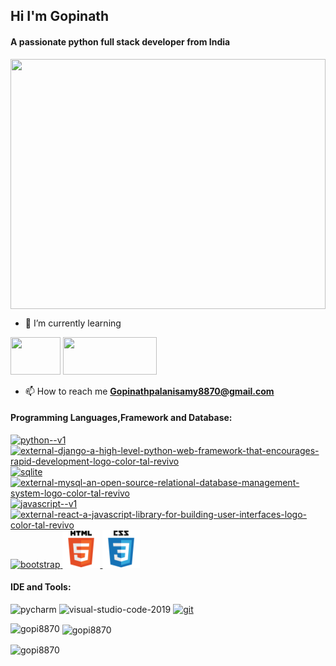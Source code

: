 <h2 align="left">Hi I'm Gopinath</h2>
<h4 align="left">A passionate python full stack developer from India</h4>
<img align="center" width="100%" height="400" src="https://www.wingstechsolutions.com/wp-content/uploads/2022/03/full-stack-development.gif">

- 🌱 I’m currently learning 

<img width="80" height="60" src="https://upload.wikimedia.org/wikipedia/commons/thumb/2/29/Postgresql_elephant.svg/1200px-Postgresql_elephant.svg.png"/> <img width="150" height="60" src="https://ik.imagekit.io/laxaar/1686330454577mern-stack-01_2400x1200.png">
- 📫 How to reach me **Gopinathpalanisamy8870@gmail.com**


<h4 align="left">Programming Languages,Framework and Database:</h4>
<p align="left" border="2px solid black"> 
  <a href="https://www.python.org" target="_blank" rel="noreferrer"> <img width="60" height="60" src="https://img.icons8.com/color/48/python--v1.png" alt="python--v1"/> </a>     <a href="https://www.djangoproject.com/" target="_blank" rel="noreferrer"> <img width="60" height="60" src="https://img.icons8.com/external-tal-revivo-color-tal-revivo/48/external-django-a-high-level-python-web-framework-that-encourages-rapid-development-logo-color-tal-revivo.png" alt="external-django-a-high-level-python-web-framework-that-encourages-rapid-development-logo-color-tal-revivo"/> </a>     <a href="https://www.sqlite.org/" target="_blank" rel="noreferrer"> <img src="https://www.vectorlogo.zone/logos/sqlite/sqlite-icon.svg" alt="sqlite" width="60" height="60"/> </a>    <a href="https://www.mysql.com/" target="_blank" rel="noreferrer"> <img width="60" height="60" src="https://img.icons8.com/external-tal-revivo-color-tal-revivo/48/external-mysql-an-open-source-relational-database-management-system-logo-color-tal-revivo.png" alt="external-mysql-an-open-source-relational-database-management-system-logo-color-tal-revivo"/> </a>     <a href="https://developer.mozilla.org/en-US/docs/Web/JavaScript" target="_blank" rel="noreferrer"> <img width="60" height="60" src="https://img.icons8.com/color/48/javascript--v1.png" alt="javascript--v1"/> </a>     <a href="https://reactjs.org/" target="_blank" rel="noreferrer"> <img width="60" height="60" src="https://img.icons8.com/external-tal-revivo-color-tal-revivo/48/000000/external-react-a-javascript-library-for-building-user-interfaces-logo-color-tal-revivo.png" alt="external-react-a-javascript-library-for-building-user-interfaces-logo-color-tal-revivo"/> </a>     <a href="https://getbootstrap.com" target="_blank" rel="noreferrer"> <img width="60" height="60" src="https://img.icons8.com/color-glass/48/000000/bootstrap.png" alt="bootstrap"/> </a> <a href="https://www.w3.org/html/" target="_blank" rel="noreferrer"> <img src="https://raw.githubusercontent.com/devicons/devicon/master/icons/html5/html5-original-wordmark.svg" alt="html5" width="60" height="60"/> </a>     <a href="https://www.w3schools.com/css/" target="_blank" rel="noreferrer"> <img src="https://raw.githubusercontent.com/devicons/devicon/master/icons/css3/css3-original-wordmark.svg" alt="css3" width="60" height="60"/> </a> </p>

<h4 align="left">IDE and Tools:</h4>
<p align="left"> 
<img width="60" height="60" src="https://img.icons8.com/color/48/pycharm.png" alt="pycharm"/> <img width="60" height="60" src="https://img.icons8.com/color/48/visual-studio-code-2019.png" alt="visual-studio-code-2019"/> <a href="https://git-scm.com/" target="_blank" rel="noreferrer"> <img src="https://www.vectorlogo.zone/logos/git-scm/git-scm-icon.svg" alt="git" width="60" height="60"/> </a>
</p>

<p><img align="left" src="https://github-readme-stats.vercel.app/api/top-langs?username=gopi8870&show_icons=true&locale=en&layout=compact" alt="gopi8870" /></p>

<p>&nbsp;<img align="center" src="https://github-readme-stats.vercel.app/api?username=gopi8870&show_icons=true&locale=en" alt="gopi8870" /></p>

<p><img align="center" src="https://github-readme-streak-stats.herokuapp.com/?user=gopi8870&" alt="gopi8870" /></p>

